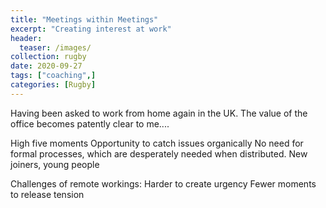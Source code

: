 ```yaml
---
title: "Meetings within Meetings"
excerpt: "Creating interest at work"
header:
  teaser: /images/
collection: rugby
date: 2020-09-27
tags: ["coaching",]
categories: [Rugby]
---
```


Having been asked to work from home again in the UK. The value of the office becomes patently clear to me....


High five moments
Opportunity to catch issues organically
No need for formal processes, which are desperately needed when distributed. 
New joiners, young people

Challenges of remote workings:
Harder to create urgency
Fewer moments to release tension
